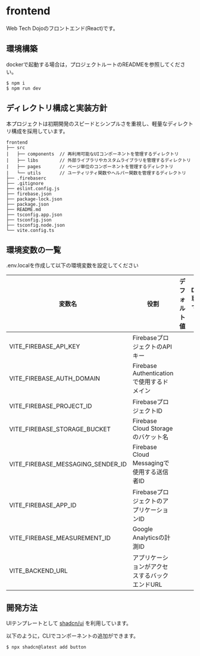 # frontend

Web Tech Dojoのフロントエンド(React)です。

## 環境構築

dockerで起動する場合は，プロジェクトルートのREADMEを参照してください。

```
$ npm i
$ npm run dev
```

## ディレクトリ構成と実装方針

本プロジェクトは初期開発のスピードとシンプルさを重視し、軽量なディレクトリ構成を採用しています。

```
frontend
├── src
|   ├── components  // 再利用可能なUIコンポーネントを管理するディレクトリ
|   ├── libs        // 外部ライブラリやカスタムライブラリを管理するディレクトリ
|   ├── pages       // ページ単位のコンポーネントを管理するディレクトリ
|   └── utils       // ユーティリティ関数やヘルパー関数を管理するディレクトリ
├── .firebaserc
├── .gitignore
├── eslint.config.js
├── firebase.json
├── package-lock.json
├── package.json
├── README.md
├── tsconfig.app.json
├── tsconfig.json
├── tsconfig.node.json
└── vite.config.ts
```

## 環境変数の一覧

.env.localを作成して以下の環境変数を設定してください

| 変数名                            | 役割                                          | デフォルト値 | DEV 環境での値 |
| --------------------------------- | --------------------------------------------- | ------------ | -------------- |
| VITE_FIREBASE_API_KEY             | FirebaseプロジェクトのAPIキー                 |              |                |
| VITE_FIREBASE_AUTH_DOMAIN         | Firebase Authenticationで使用するドメイン     |              |                |
| VITE_FIREBASE_PROJECT_ID          | FirebaseプロジェクトID                        |              |                |
| VITE_FIREBASE_STORAGE_BUCKET      | Firebase Cloud Storageのバケット名            |              |                |
| VITE_FIREBASE_MESSAGING_SENDER_ID | Firebase Cloud Messagingで使用する送信者ID    |              |                |
| VITE_FIREBASE_APP_ID              | FirebaseプロジェクトのアプリケーションID      |              |                |
| VITE_FIREBASE_MEASUREMENT_ID      | Google Analyticsの計測ID                      |              |                |
| VITE_BACKEND_URL                  | アプリケーションがアクセスするバックエンドURL |              |                |

## 開発方法

UIテンプレートとして [shadcn/ui](https://ui.shadcn.com/) を利用しています。

以下のように，CLIでコンポーネントの追加ができます。

```
$ npx shadcn@latest add button
```
